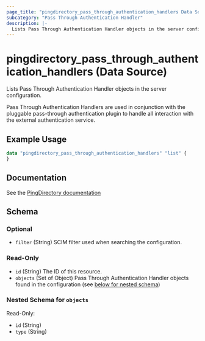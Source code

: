 ```yaml
---
page_title: "pingdirectory_pass_through_authentication_handlers Data Source - terraform-provider-pingdirectory"
subcategory: "Pass Through Authentication Handler"
description: |-
  Lists Pass Through Authentication Handler objects in the server configuration.
---
```


# pingdirectory_pass_through_authentication_handlers (Data Source)

Lists Pass Through Authentication Handler objects in the server configuration.

Pass Through Authentication Handlers are used in conjunction with the pluggable pass-through authentication plugin to handle all interaction with the external authentication service.

## Example Usage

```terraform
data "pingdirectory_pass_through_authentication_handlers" "list" {
}
```

## Documentation
See the [PingDirectory documentation](https://docs.pingidentity.com/r/en-us/pingdirectory-93/pd_ds_pass_through_authentication_custom)

<!-- schema generated by tfplugindocs -->
## Schema

### Optional

- `filter` (String) SCIM filter used when searching the configuration.

### Read-Only

- `id` (String) The ID of this resource.
- `objects` (Set of Object) Pass Through Authentication Handler objects found in the configuration (see [below for nested schema](#nestedatt--objects))

<a id="nestedatt--objects"></a>
### Nested Schema for `objects`

Read-Only:

- `id` (String)
- `type` (String)

